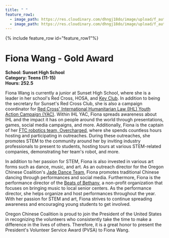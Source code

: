 ```yaml
---
title: " "
feature_row1:
  - image_path: https://res.cloudinary.com/dhngj18do/image/upload/f_auto,q_auto/v1/images/pvsa/2022_Fiona_Wang
  - image_path: https://res.cloudinary.com/dhngj18do/image/upload/f_auto,q_auto/v1/images/activities/year_2022
---
```


{% include feature_row id="feature_row1"%}

# Fiona Wang - Gold Award

**School: Sunset High School**  
**Category: Teens (11-15)**  
**Hours: 252.5**  

Fiona Wang is currently a junior at Sunset High School, where she is a leader in her school's Red Cross, HOSA, and [Key Club](https://www.keyclub.org/). In addition to being the secretary for Sunset's Red Cross Club, she is also a campaign coordinator for [Red Cross' International Humanitarian Law (IHL) Youth Action Campaign (YAC)](https://www.redcross.org/humanityinwar/international-humanitarian-law-youth-action-campaign.html). Within IHL YAC, Fiona spreads awareness about IHL and the impact it has on people around the world through presentations, games, social media campaigns, and more. Additionally, Fiona is the captain of her [FTC robotics team, Overcharged](http://overchargedrobotics.org/), where she spends countless hours hosting and participating in outreaches. During these outreaches, she promotes STEM to the community around her by inviting industry professionals to present to students, hosting tours at various STEM-related companies, demonstrating her team's robot, and more.

In addition to her passion for STEM, Fiona is also invested in various art forms such as dance, music, and art. As an outreach director for the Oregon Chinese Coalition's [Jade Dance Team](https://pdxchinese.org/youthdance/), Fiona promotes traditional Chinese dancing through performances and social media. Furthermore, Fiona is the performance director of the [Beats of Bethany](https://www.instagram.com/beatsofbethany/?hl=en), a non-profit organization that focuses on bringing music to local senior centers. As the performance director, she helps organize and host performances throughout the year. With her passion for STEM and art, Fiona strives to continue spreading awareness and encouraging young students to get involved.

Oregon Chinese Coalition is proud to join the President of the United States in recognizing the volunteers who consistently take the time to make a difference in the lives of others. Therefore, it is a great honor to present the President's Volunteer Service Award (PVSA) to Fiona Wang.
